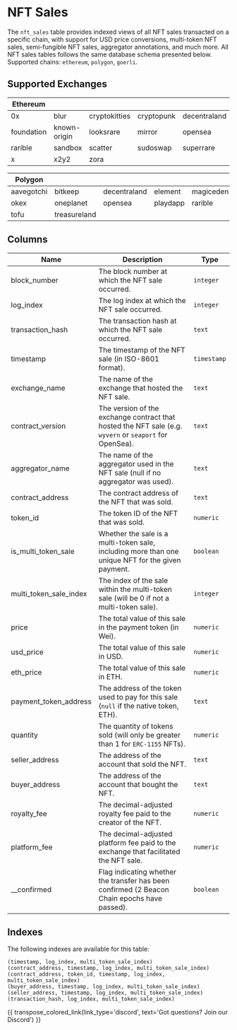 # NFT Sales

The `nft_sales` table provides indexed views of all NFT sales transacted on a specific chain, with support for USD price conversions, multi-token NFT sales, semi-fungible NFT sales, aggregator annotations, and much more. All NFT sales tables follows the same database schema presented below. Supported chains: `ethereum`, `polygon`, `goerli`.

## Supported Exchanges

| Ethereum | | | | |
| --- | --- | --- | --- | --- |
| 0x | blur | cryptokitties | cryptopunk | decentraland | element |
| foundation | known-origin | looksrare | mirror | opensea |
| rarible | sandbox | scatter | sudoswap | superrare |
| x | x2y2 | zora |

| Polygon | | | | |
| --- | --- | --- | --- | --- |
| aavegotchi    | bitkeep  | decentraland  | element | magiceden |
| okex | oneplanet   | opensea     | playdapp  | rarible |
| tofu | treasureland | 

## Columns

| Name                | Description                                                                 | Type        |
| --------- | --------- | --------------------------------------------------------------------------- |
| block_number | The block number at which the NFT sale occurred. | `integer` |
| log_index | The log index at which the NFT sale occurred. | `integer` |
| transaction_hash | The transaction hash at which the NFT sale occurred. | `text` |
| timestamp | The timestamp of the NFT sale (in ISO-8601 format). | `timestamp` |
| exchange_name | The name of the exchange that hosted the NFT sale. | `text` |
| contract_version | The version of the exchange contract that hosted the NFT sale (e.g. `wyvern` or `seaport` for OpenSea). | `text` |
| aggregator_name | The name of the aggregator used in the NFT sale (null if no aggregator was used). | `text` |
| contract_address | The contract address of the NFT that was sold. | `text` |
| token_id | The token ID of the NFT that was sold. | `numeric` |
| is_multi_token_sale | Whether the sale is a multi-token sale, including more than one unique NFT for the given payment. | `boolean` |
| multi_token_sale_index | The index of the sale within the multi-token sale (will be 0 if not a multi-token sale). | `integer` |
| price | The total value of this sale in the payment token (in Wei). | `numeric` |
| usd_price | The total value of this sale in USD. | `numeric` |
| eth_price | The total value of this sale in ETH. | `numeric` |
| payment_token_address | The address of the token used to pay for this sale (`null` if the native token, ETH). | `text` |
| quantity | The quantity of tokens sold (will only be greater than 1 for `ERC-1155` NFTs). | `numeric` |
| seller_address | The address of the account that sold the NFT. | `text` |
| buyer_address | The address of the account that bought the NFT. | `text` |
| royalty_fee | The decimal-adjusted royalty fee paid to the creator of the NFT. | `numeric` |
| platform_fee | The decimal-adjusted platform fee paid to the exchange that facilitated the NFT sale. | `numeric` |
| __confirmed | Flag indicating whether the transfer has been confirmed (2 Beacon Chain epochs have passed). | `boolean` |

## Indexes
The following indexes are available for this table:

```
(timestamp, log_index, multi_token_sale_index)
(contract_address, timestamp, log_index, multi_token_sale_index)
(contract_address, token_id, timestamp, log_index, multi_token_sale_index)
(buyer_address, timestamp, log_index, multi_token_sale_index)
(seller_address, timestamp, log_index, multi_token_sale_index)
(transaction_hash, log_index, multi_token_sale_index)
```

{{ transpose_colored_link(link_type='discord', text='Got questions?  Join our Discord') }}
